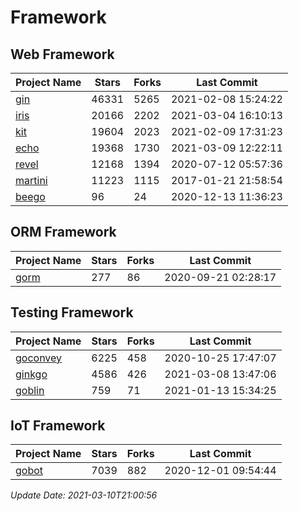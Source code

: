 # Framework

## Web Framework
| Project Name | Stars | Forks | Last Commit |
| ------------ | ----- | ----- | ----------- |
| [gin](https://github.com/gin-gonic/gin) | 46331 | 5265 | 2021-02-08 15:24:22 |
| [iris](https://github.com/kataras/iris) | 20166 | 2202 | 2021-03-04 16:10:13 |
| [kit](https://github.com/go-kit/kit) | 19604 | 2023 | 2021-02-09 17:31:23 |
| [echo](https://github.com/labstack/echo) | 19368 | 1730 | 2021-03-09 12:22:11 |
| [revel](https://github.com/revel/revel) | 12168 | 1394 | 2020-07-12 05:57:36 |
| [martini](https://github.com/go-martini/martini) | 11223 | 1115 | 2017-01-21 21:58:54 |
| [beego](https://github.com/astaxie/beego) | 96 | 24 | 2020-12-13 11:36:23 |

## ORM Framework
| Project Name | Stars | Forks | Last Commit |
| ------------ | ----- | ----- | ----------- |
| [gorm](https://github.com/jinzhu/gorm) | 277 | 86 | 2020-09-21 02:28:17 |

## Testing Framework
| Project Name | Stars | Forks | Last Commit |
| ------------ | ----- | ----- | ----------- |
| [goconvey](https://github.com/smartystreets/goconvey) | 6225 | 458 | 2020-10-25 17:47:07 |
| [ginkgo](https://github.com/onsi/ginkgo) | 4586 | 426 | 2021-03-08 13:47:06 |
| [goblin](https://github.com/franela/goblin) | 759 | 71 | 2021-01-13 15:34:25 |

## IoT Framework
| Project Name | Stars | Forks | Last Commit |
| ------------ | ----- | ----- | ----------- |
| [gobot](https://github.com/hybridgroup/gobot) | 7039 | 882 | 2020-12-01 09:54:44 |

*Update Date: 2021-03-10T21:00:56*